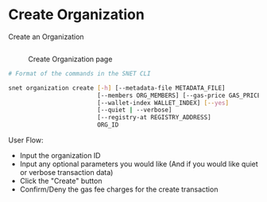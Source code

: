 # Create Organization

Create an Organization

<figure><img src="../../../../../../public/assets/images/products/TUI/Screenshot 2024-08-17 at 5.57.58 PM.png" alt=""><figcaption><p>Create Organization page</p></figcaption></figure>

```bash
# Format of the commands in the SNET CLI

snet organization create [-h] [--metadata-file METADATA_FILE]
                         [--members ORG_MEMBERS] [--gas-price GAS_PRICE]
                         [--wallet-index WALLET_INDEX] [--yes]
                         [--quiet | --verbose]
                         [--registry-at REGISTRY_ADDRESS]
                         ORG_ID
```

User Flow:

* Input the organization ID
* Input any optional parameters you would like (And if you would like quiet or verbose transaction data)
* Click the "Create" button
* Confirm/Deny the gas fee charges for the create transaction
